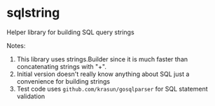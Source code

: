# sqlstring
Helper library for building SQL query strings

Notes:

1. This library uses strings.Builder since it is much faster than concatenating strings with "+".
1. Initial version doesn't really know anything about SQL just a convenience for building strings
1. Test code uses `github.com/krasun/gosqlparser` for SQL statement validation
